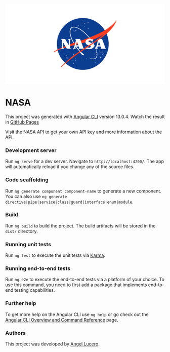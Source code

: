 ![NASA cover](/src/assets/images/NASA.png "NASA")

# NASA

This project was generated with [Angular CLI](https://github.com/angular/angular-cli) version 13.0.4.
Watch the result in [GitHub Pages](https://angelluce.github.io/NASA/)

Visit the [NASA API](https://api.nasa.gov/) to get your own API key and more information about the API.

### Development server

Run `ng serve` for a dev server. Navigate to `http://localhost:4200/`. The app will automatically reload if you change any of the source files.

### Code scaffolding

Run `ng generate component component-name` to generate a new component. You can also use `ng generate directive|pipe|service|class|guard|interface|enum|module`.

### Build

Run `ng build` to build the project. The build artifacts will be stored in the `dist/` directory.

### Running unit tests

Run `ng test` to execute the unit tests via [Karma](https://karma-runner.github.io).

### Running end-to-end tests

Run `ng e2e` to execute the end-to-end tests via a platform of your choice. To use this command, you need to first add a package that implements end-to-end testing capabilities.

### Further help

To get more help on the Angular CLI use `ng help` or go check out the [Angular CLI Overview and Command Reference](https://angular.io/cli) page.

### Authors

This project was developed by [Angel Lucero](https://github.com/angelluce).
